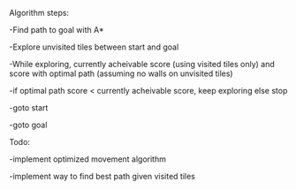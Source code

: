Algorithm steps:

-Find path to goal with A*

-Explore unvisited tiles between start and goal

-While exploring, currently acheivable score (using visited tiles only) and score with optimal path (assuming no walls on unvisited tiles)

-if optimal path score < currently acheivable score, keep exploring else stop

-goto start

-goto goal

Todo:

-implement optimized movement algorithm

-implement way to find best path given visited tiles
